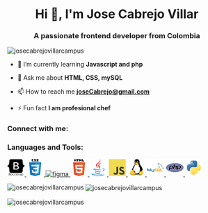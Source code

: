 <h1 align="center">Hi 👋, I'm Jose Cabrejo Villar</h1>
<h3 align="center">A passionate frontend developer from Colombia</h3>

<p align="left"> <img src="https://komarev.com/ghpvc/?username=josecabrejovillarcampus&label=Profile%20views&color=0e75b6&style=flat" alt="josecabrejovillarcampus" /> </p>

- 🌱 I’m currently learning **Javascript and php**

- 💬 Ask me about **HTML, CSS, mySQL**

- 📫 How to reach me **joseCabrejo@gmail.com**

- ⚡ Fun fact **I am profesional chef**

<h3 align="left">Connect with me:</h3>
<p align="left">
</p>

<h3 align="left">Languages and Tools:</h3>
<p align="left"> <a href="https://getbootstrap.com" target="_blank" rel="noreferrer"> <img src="https://raw.githubusercontent.com/devicons/devicon/master/icons/bootstrap/bootstrap-plain-wordmark.svg" alt="bootstrap" width="40" height="40"/> </a> <a href="https://www.w3schools.com/css/" target="_blank" rel="noreferrer"> <img src="https://raw.githubusercontent.com/devicons/devicon/master/icons/css3/css3-original-wordmark.svg" alt="css3" width="40" height="40"/> </a> <a href="https://www.figma.com/" target="_blank" rel="noreferrer"> <img src="https://www.vectorlogo.zone/logos/figma/figma-icon.svg" alt="figma" width="40" height="40"/> </a> <a href="https://www.w3.org/html/" target="_blank" rel="noreferrer"> <img src="https://raw.githubusercontent.com/devicons/devicon/master/icons/html5/html5-original-wordmark.svg" alt="html5" width="40" height="40"/> </a> <a href="https://www.java.com" target="_blank" rel="noreferrer"> <img src="https://raw.githubusercontent.com/devicons/devicon/master/icons/java/java-original.svg" alt="java" width="40" height="40"/> </a> <a href="https://developer.mozilla.org/en-US/docs/Web/JavaScript" target="_blank" rel="noreferrer"> <img src="https://raw.githubusercontent.com/devicons/devicon/master/icons/javascript/javascript-original.svg" alt="javascript" width="40" height="40"/> </a> <a href="https://www.linux.org/" target="_blank" rel="noreferrer"> <img src="https://raw.githubusercontent.com/devicons/devicon/master/icons/linux/linux-original.svg" alt="linux" width="40" height="40"/> </a> <a href="https://www.mysql.com/" target="_blank" rel="noreferrer"> <img src="https://raw.githubusercontent.com/devicons/devicon/master/icons/mysql/mysql-original-wordmark.svg" alt="mysql" width="40" height="40"/> </a> <a href="https://www.php.net" target="_blank" rel="noreferrer"> <img src="https://raw.githubusercontent.com/devicons/devicon/master/icons/php/php-original.svg" alt="php" width="40" height="40"/> </a> <a href="https://www.python.org" target="_blank" rel="noreferrer"> <img src="https://raw.githubusercontent.com/devicons/devicon/master/icons/python/python-original.svg" alt="python" width="40" height="40"/> </a> </p>

<p><img align="left" src="https://github-readme-stats.vercel.app/api/top-langs?username=josecabrejovillarcampus&show_icons=true&locale=en&layout=compact" alt="josecabrejovillarcampus" /></p>

<p>&nbsp;<img align="center" src="https://github-readme-stats.vercel.app/api?username=josecabrejovillarcampus&show_icons=true&locale=en" alt="josecabrejovillarcampus" /></p>

<p><img align="center" src="https://github-readme-streak-stats.herokuapp.com/?user=josecabrejovillarcampus&" alt="josecabrejovillarcampus" /></p>

